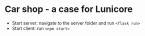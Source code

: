 # Car shop - a case for Lunicore

* Start server: navigate to the server folder and run `<flask run>`
* Start client: run `<npm start>`
